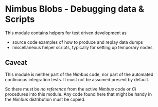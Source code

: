 # Nimbus Blobs - Debugging data & Scripts

This module contains helpers for test driven development as
- source code examples of how to produce and replay data dumps
- miscellaneous helper scripts, typically for setting up temporary nodes

## Caveat

This module is neither part of the *Nimbus* code, nor part of the automated
continuous integration tests. It must not be assumed present by default.

So there must be *no reference* from the active *Nimbus* code or *CI* procedures
into this module. Any code found here that might be handy in the *Nimbus*
distribution must be copied.
